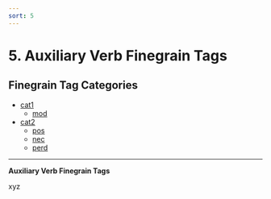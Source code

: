 ```yaml
---
sort: 5
---
```


# 5. Auxiliary Verb Finegrain Tags

## Finegrain Tag Categories

- [cat1](5_cat1)
	- [mod](5_cat1.html#5-1-1-mod-xyz)
- [cat2](5_cat2) 
	- [pos](5_cat2.html#5-2-1-pos-xyz)
	- [nec](5_cat2.html#5-2-2-nec-xyz)
	- [perd](5_cat2.html#5-2-3-perd-xyz)

---


**Auxiliary Verb Finegrain Tags**

xyz